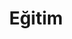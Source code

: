 ---
title: Eğitim
layout: pricing
draft: false
contents:
- title:  Basınç Yaralanması ve Önlenmesi
  subtitle: 

- title: Örnek Video 2
  subtitle: Örnek Video Açıklaması 2

- title: Örnek Video 3
  subtitle: Örnek Video Açıklaması 3

- title: Örnek Video 4
  subtitle: Örnek Video Açıklaması 4
  
call_to_action:
  title: Need a larger plan?
  content: Lorem ipsum dolor sit amet, consectetur adipiscing elit. Consequat tristique eget amet, tempus eu at consecttur.
  image: '/images/cta.svg'
  button:
    enable: true
    label: "Contact Us"
    link: "/contact"
    
---